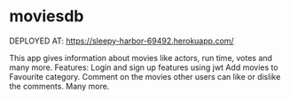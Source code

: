 # moviesdb
DEPLOYED AT: https://sleepy-harbor-69492.herokuapp.com/

This app gives information about movies like actors, run time, votes and many more.
Features:
Login and sign up features using jwt
Add movies to Favourite category.
Comment on the movies other users can like or dislike the comments.
Many more.
